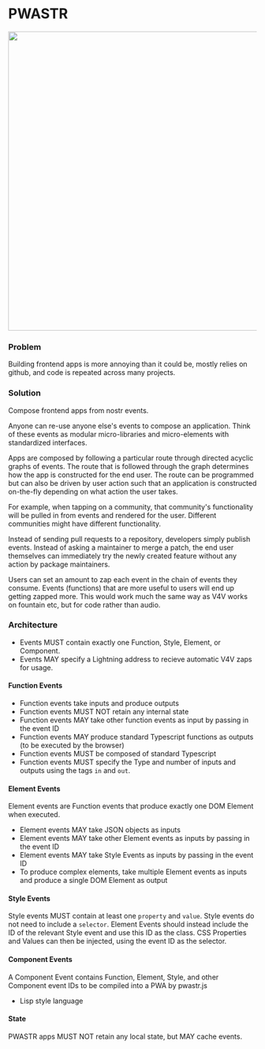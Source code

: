 # PWASTR
<img width="605" src="https://github.com/nostrocket/pwastr/assets/8143945/65e6bb7a-540d-4c2a-a71f-8d7a3cf63ccc" />

### Problem
Building frontend apps is more annoying than it could be, mostly relies on github, and code is repeated across many projects.

### Solution
Compose frontend apps from nostr events.

Anyone can re-use anyone else's events to compose an application. Think of these events as modular micro-libraries and micro-elements with standardized interfaces.

Apps are composed by following a particular route through directed acyclic graphs of events. The route that is followed through the graph determines how the app is constructed for the end user. The route can be programmed but can also be driven by user action such that an application is constructed on-the-fly depending on what action the user takes.

For example, when tapping on a community, that community's functionality will be pulled in from events and rendered for the user. Different communities might have different functionality.

Instead of sending pull requests to a repository, developers simply publish events. Instead of asking a maintainer to merge a patch, the end user themselves can immediately try the newly created feature without any action by package maintainers.

Users can set an amount to zap each event in the chain of events they consume. Events (functions) that are more useful to users will end up getting zapped more. This would work much the same way as V4V works on fountain etc, but for code rather than audio.

### Architecture
- Events MUST contain exactly one Function, Style, Element, or Component. 
- Events MAY specify a Lightning address to recieve automatic V4V zaps for usage.

#### Function Events
- Function events take inputs and produce outputs
- Function events MUST NOT retain any internal state
- Function events MAY take other function events as input by passing in the event ID
- Function events MAY produce standard Typescript functions as outputs (to be executed by the browser)
- Function events MUST be composed of standard Typescript
- Function events MUST specify the Type and number of inputs and outputs using the tags `in` and `out`.

#### Element Events
Element events are Function events that produce exactly one DOM Element when executed.

- Element events MAY take JSON objects as inputs
- Element events MAY take other Element events as inputs by passing in the event ID
- Element events MAY take Style Events as inputs by passing in the event ID
- To produce complex elements, take multiple Element events as inputs and produce a single DOM Element as output

#### Style Events
Style events MUST contain at least one `property` and `value`.
Style events do not need to include a `selector`. Element Events should instead include the ID of the relevant Style event and use this ID as the class. CSS Properties and Values can then be injected, using the event ID as the selector.

#### Component Events
A Component Event contains Function, Element, Style, and other Component event IDs to be compiled into a PWA by pwastr.js
- Lisp style language

#### State
PWASTR apps MUST NOT retain any local state, but MAY cache events.
